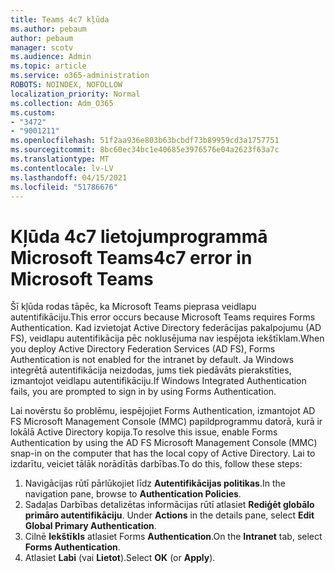 ```yaml
---
title: Teams 4c7 kļūda
ms.author: pebaum
author: pebaum
manager: scotv
ms.audience: Admin
ms.topic: article
ms.service: o365-administration
ROBOTS: NOINDEX, NOFOLLOW
localization_priority: Normal
ms.collection: Adm_O365
ms.custom:
- "3472"
- "9001211"
ms.openlocfilehash: 51f2aa936e803b63bcbdf73b89959cd3a1757751
ms.sourcegitcommit: 8bc60ec34bc1e40685e3976576e04a2623f63a7c
ms.translationtype: MT
ms.contentlocale: lv-LV
ms.lasthandoff: 04/15/2021
ms.locfileid: "51786676"
---
```

# <a name="4c7-error-in-microsoft-teams"></a><span data-ttu-id="d9bc9-102">Kļūda 4c7 lietojumprogrammā Microsoft Teams</span><span class="sxs-lookup"><span data-stu-id="d9bc9-102">4c7 error in Microsoft Teams</span></span>

<span data-ttu-id="d9bc9-103">Šī kļūda rodas tāpēc, ka Microsoft Teams pieprasa veidlapu autentifikāciju.</span><span class="sxs-lookup"><span data-stu-id="d9bc9-103">This error occurs because Microsoft Teams requires Forms Authentication.</span></span> <span data-ttu-id="d9bc9-104">Kad izvietojat Active Directory federācijas pakalpojumu (AD FS), veidlapu autentifikācija pēc noklusējuma nav iespējota iekštīklam.</span><span class="sxs-lookup"><span data-stu-id="d9bc9-104">When you deploy Active Directory Federation Services (AD FS), Forms Authentication is not enabled for the intranet by default.</span></span> <span data-ttu-id="d9bc9-105">Ja Windows integrētā autentifikācija neizdodas, jums tiek piedāvāts pierakstīties, izmantojot veidlapu autentifikāciju.</span><span class="sxs-lookup"><span data-stu-id="d9bc9-105">If Windows Integrated Authentication fails, you are prompted to sign in by using Forms Authentication.</span></span>

<span data-ttu-id="d9bc9-106">Lai novērstu šo problēmu, iespējojiet Forms Authentication, izmantojot AD FS Microsoft Management Console (MMC) papildprogrammu datorā, kurā ir lokālā Active Directory kopija.</span><span class="sxs-lookup"><span data-stu-id="d9bc9-106">To resolve this issue, enable Forms Authentication by using the AD FS Microsoft Management Console (MMC) snap-in on the computer that has the local copy of Active Directory.</span></span> <span data-ttu-id="d9bc9-107">Lai to izdarītu, veiciet tālāk norādītās darbības.</span><span class="sxs-lookup"><span data-stu-id="d9bc9-107">To do this, follow these steps:</span></span> 

1. <span data-ttu-id="d9bc9-108">Navigācijas rūtī pārlūkojiet līdz **Autentifikācijas politikas**.</span><span class="sxs-lookup"><span data-stu-id="d9bc9-108">In the navigation pane, browse to **Authentication Policies**.</span></span>
2. <span data-ttu-id="d9bc9-109">Sadaļas Darbības detalizētas informācijas rūtī atlasiet **Rediģēt globālo primāro autentifikāciju**. </span><span class="sxs-lookup"><span data-stu-id="d9bc9-109">Under **Actions** in the details pane, select **Edit Global Primary Authentication**.</span></span>
3. <span data-ttu-id="d9bc9-110">Cilnē **Iekštīkls** atlasiet Forms **Authentication**.</span><span class="sxs-lookup"><span data-stu-id="d9bc9-110">On the **Intranet** tab, select **Forms Authentication**.</span></span>
4. <span data-ttu-id="d9bc9-111">Atlasiet **Labi** (vai **Lietot**).</span><span class="sxs-lookup"><span data-stu-id="d9bc9-111">Select **OK** (or **Apply**).</span></span>